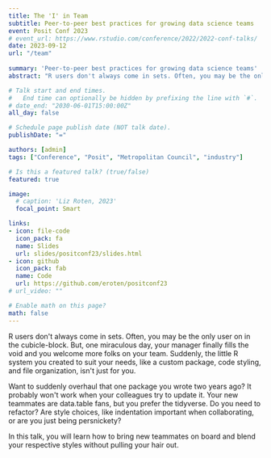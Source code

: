 ```yaml
---
title: The 'I' in Team
subtitle: Peer-to-peer best practices for growing data science teams
event: Posit Conf 2023
# event_url: https://www.rstudio.com/conference/2022/2022-conf-talks/
date: 2023-09-12
url: "/team"
 
summary: 'Peer-to-peer best practices for growing data science teams'
abstract: "R users don't always come in sets. Often, you may be the only user on in the cubicle-block. But, one miraculous day, your manager finally fills the void and you welcome more folks on your team. Suddenly, the little R system you created to suit your needs, like a custom package, code styling, and file organization, isn't just for you. Want to suddenly overhaul that one package you wrote two years ago? It probably won't work when your colleagues try to update it. Your new teammates are data.table fans, but you prefer the tidyverse. Do you need to refactor? Are style choices, like indentation important when collaborating, or are you just being persnickety? In this talk, you will learn how to bring new teammates on board and blend your respective styles without pulling your hair out."

# Talk start and end times.
#   End time can optionally be hidden by prefixing the line with `#`.
# date_end: "2030-06-01T15:00:00Z"
all_day: false

# Schedule page publish date (NOT talk date).
publishDate: "="

authors: [admin]
tags: ["Conference", "Posit", "Metropolitan Council", "industry"]

# Is this a featured talk? (true/false)
featured: true

image:
  # caption: 'Liz Roten, 2023'
  focal_point: Smart

links:
- icon: file-code
  icon_pack: fa
  name: Slides
  url: slides/positconf23/slides.html
- icon: github
  icon_pack: fab
  name: Code
  url: https://github.com/eroten/positconf23
# url_video: ""

# Enable math on this page?
math: false
---
```


R users don't always come in sets. Often, you may be the only user on in the cubicle-block. But, one miraculous day, your manager finally fills the void and you welcome more folks on your team. Suddenly, the little R system you created to suit your needs, like a custom package, code styling, and file organization, isn't just for you.

Want to suddenly overhaul that one package you wrote two years ago? It probably won't work when your colleagues try to update it. Your new teammates are data.table fans, but you prefer the tidyverse. Do you need to refactor? Are style choices, like indentation important when collaborating, or are you just being persnickety?

In this talk, you will learn how to bring new teammates on board and blend your respective styles without pulling your hair out.

